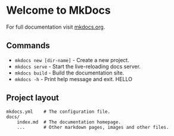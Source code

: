# Welcome to MkDocs

For full documentation visit [mkdocs.org](https://www.mkdocs.org).

## Commands

* `mkdocs new [dir-name]` - Create a new project.
* `mkdocs serve` - Start the live-reloading docs server.
* `mkdocs build` - Build the documentation site.
* `mkdocs -h` - Print help message and exit. HELLO

## Project layout

    mkdocs.yml    # The configuration file.
    docs/
        index.md  # The documentation homepage.
        ...       # Other markdown pages, images and other files.
